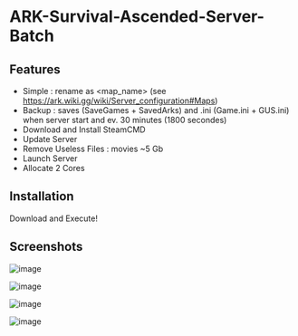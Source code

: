 # ARK-Survival-Ascended-Server-Batch

## Features

- Simple : rename as <map_name> (see https://ark.wiki.gg/wiki/Server_configuration#Maps)
- Backup : saves (SaveGames + SavedArks) and .ini (Game.ini + GUS.ini) when server start and ev. 30 minutes (1800 secondes)
- Download and Install SteamCMD
- Update Server
- Remove Useless Files : movies ~5 Gb
- Launch Server
- Allocate 2 Cores

## Installation

Download and Execute!

## Screenshots

![image](https://github.com/Naarin/ARK-Survival-Ascended-Server-Batch/assets/30729156/bc96c056-251d-4bc5-aa52-c1145113511e)

![image](https://github.com/Naarin/ARK-Survival-Ascended-Server-Batch/assets/30729156/e0f47a35-6971-4587-892f-34daa0498dc8)

![image](https://github.com/Naarin/ARK-Survival-Ascended-Server-Batch/assets/30729156/e0424513-3af6-42c2-85a8-92cefe7d9a06)

![image](https://github.com/Naarin/ARK-Survival-Ascended-Server-Batch/assets/30729156/57a82cc3-3e47-4344-8655-71744666eeba)
